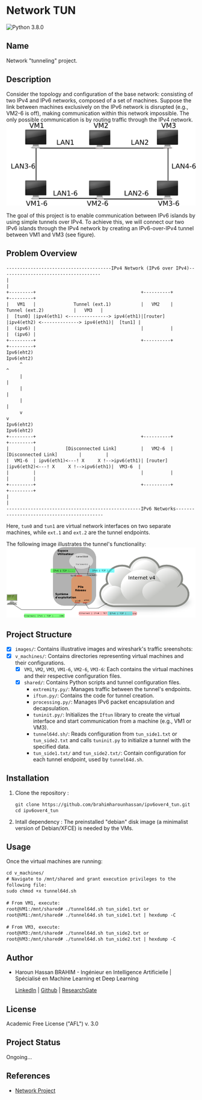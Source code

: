 # Network TUN
![Python 3.8.0](https://img.shields.io/badge/Python-3.8.0-yellow?style=plastic)

## Name
Network "tunneling" project.

## Description

Consider the topology and configuration of the base network: consisting of two IPv4 and IPv6 networks, composed of a set of machines.
Suppose the link between machines exclusively on the IPv6 network is disrupted (e.g., VM2-6 is off), making communication within this network impossible.
The only possible communication is by routing traffic through the IPv4 network.
![screenshot](images/network6.png)

The goal of this project is to enable communication between IPv6 islands by using simple tunnels over IPv4.
To achieve this, we will connect our two IPv6 islands through the IPv4 network by creating an IPv6-over-IPv4 tunnel between VM1 and VM3 (see figure).

## Problem Overview

    ---------------------------------------IPv4 Network (IPv6 over IPv4)-------------------------------------
    |                                                                                                       |
    +---------+                                       +----------+                                      +---------+
    |   VM1   |              Tunnel (ext.1)           |   VM2    |             Tunnel (ext.2)           |   VM3   |
    |  [tun0] |ipv4(eth1) <---------------> ipv4(eth1)|[router]  |ipv4(eth2) <--------------> ipv4(eth1)|  [tun1] |
    |  (ipv6) |                                       |          |                                      |  (ipv6) |
    +---------+                                       +----------+                                      +---------+
    Ipv6(eht2)                                                                                           Ipv6(eht2)
         ^                                                                                                  ^   
         |                                                                                                  |   
         |                                                                                                  |
         |                                                                                                  |
         v                                                                                                  v
    Ipv6(eht2)                                                                                          Ipv6(eht2)
    +---------+                                       +----------+                                      +---------+
    |         |           [Disconnected Link]         |   VM2-6  |           [Disconnected Link]        |         |
    |  VM1-6  | ipv6(eth1)<---! X     X !-->ipv6(eth1)| [router] |ipv6(eth2)<---! X     X !-->ipv6(eth1)|  VM3-6  |
    |         |                                       |          |                                      |         |
    +---------+                                       +----------+                                      +---------+
    |                                                                                                        |
    --------------------------------------------------IPv6 Networks-------------------------------------------

Here, `tun0` and `tun1` are virtual network interfaces on two separate machines, while `ext.1` and `ext.2` are the tunnel endpoints.

The following image illustrates the tunnel's functionality:
![screenshot](images/tunneld6.png)

## Project Structure

- [x] `images/`: Contains illustrative images and wireshark's traffic sreenshots:
- [x] `v_machines/`: Contains directories representing virtual machines and their configurations.
    - [x] `VM1`, `VM2`, `VM3`, `VM1-6`, `VM2-6`, `VM3-6`: Each contains the virtual machines and their respective configuration files.
    - [x] `shared/`: Contains Python scripts and tunnel configuration files.
        - `extremity.py/`: Manages traffic between the tunnel's endpoints.
        - `iftun.py/`: Contains the code for tunnel creation.
        - `processing.py/`: Manages IPv6 packet encapsulation and decapsulation.
        - `tuninit.py/`: Initializes the `Iftun` library to create the virtual interface and start communication from a machine (e.g., VM1 or VM3).
        - `tunnel64d.sh/`: Reads configuration from `tun_side1.txt` or `tun_side2.txt` and calls `tuninit.py` to initialize a tunnel with the specified data.
        - `tun_side1.txt/` and `tun_side2.txt/`: Contain configuration for each tunnel endpoint, used by `tunnel64d.sh`.

## Installation
1. Clone the repository :
   ```
   git clone https://github.com/brahimharounhassan/ipv6over4_tun.git
   cd ipv6over4_tun
   ```
2. Intall dependency :
    The preinstalled "debian" disk image (a minimalist version of Debian/XFCE) is needed by the VMs.

## Usage

Once the virtual machines are running:

```
cd v_machines/
# Navigate to /mnt/shared and grant execution privileges to the following file:
sudo chmod +x tunnel64d.sh

# From VM1, execute:
root@VM1:/mnt/shared# ./tunnel64d.sh tun_side1.txt or root@VM1:/mnt/shared# ./tunnel64d.sh tun_side1.txt | hexdump -C

# From VM3, execute:
root@VM3:/mnt/shared# ./tunnel64d.sh tun_side2.txt or root@VM3:/mnt/shared# ./tunnel64d.sh tun_side2.txt | hexdump -C

```

## Author
- Haroun Hassan BRAHIM - Ingénieur en Intelligence Artificielle | Spécialisé en Machine Learning et Deep Learning

  [LinkedIn](https://www.linkedin.com/in/brahimharounhassan/) | [Github](https://github.com/brahimharounhassan) | [ResearchGate](https://www.researchgate.net/profile/Haroun-Hassan-Brahim)

## License
Academic Free License ("AFL") v. 3.0

## Project Status
Ongoing...

## References
- [Network Project](https://pageperso.lis-lab.fr/emmanuel.godard/enseignement/tps-reseaux/projet/)
